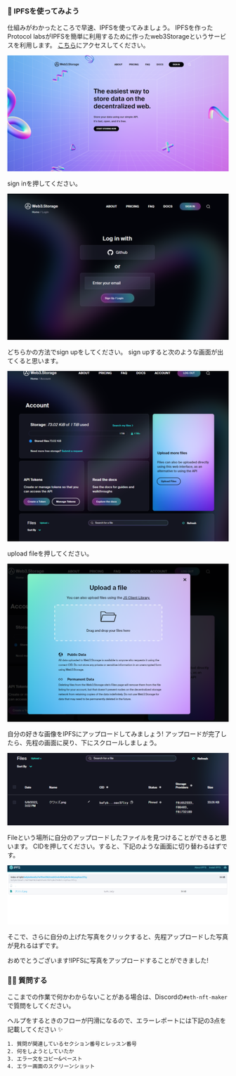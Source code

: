### 🦄 IPFSを使ってみよう

仕組みがわかったところで早速、IPFSを使ってみましょう。
IPFSを作ったProtocol labsがIPFSを簡単に利用するために作ったweb3Storageというサービスを利用します。
[こちら](https://web3.storage/)にアクセスしてください。

![](/public/images/ETH-NFT-Maker/section-2/2_2_1.png)

sign inを押してください。

![](/public/images/ETH-NFT-Maker/section-2/2_2_2.png)

どちらかの方法でsign upをしてください。
sign upすると次のような画面が出てくると思います。

![](/public/images/ETH-NFT-Maker/section-2/2_2_3.png)

upload fileを押してください。

![](/public/images/ETH-NFT-Maker/section-2/2_2_4.png)

自分の好きな画像をIPFSにアップロードしてみましょう!
アップロードが完了したら、先程の画面に戻り、下にスクロールしましょう。

![](/public/images/ETH-NFT-Maker/section-2/2_2_5.png)

Fileという場所に自分のアップロードしたファイルを見つけることができると思います。
CIDを押してください。すると、下記のような画面に切り替わるはずです。

![](/public/images/ETH-NFT-Maker/section-2/2_2_6.png)

そこで、さらに自分の上げた写真をクリックすると、先程アップロードした写真が見れるはずです。

おめでとうございます!IPFSに写真をアップロードすることができました!


### 🙋‍♂️ 質問する

ここまでの作業で何かわからないことがある場合は、Discordの`#eth-nft-maker`で質問をしてください。

ヘルプをするときのフローが円滑になるので、エラーレポートには下記の3点を記載してください ✨

```
1. 質問が関連しているセクション番号とレッスン番号
2. 何をしようとしていたか
3. エラー文をコピー&ペースト
4. エラー画面のスクリーンショット
```
